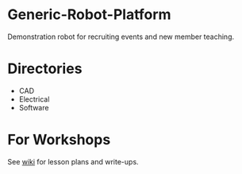 # Generic-Robot-Platform
Demonstration robot for recruiting events and new member teaching.

# Directories
- CAD
- Electrical
- Software

# For Workshops
See [wiki](https://github.com/GW-Robotics/Demobot/wiki) for lesson plans and write-ups.
